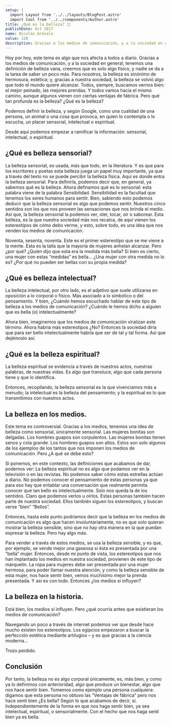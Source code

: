 ```yaml
---
setup: |
  import Layout from '../../layouts/BlogPost.astro'
  import Cool from '../../components/Author.astro'
title: ¿Qué es la belleza? 🪞
publishDate: Oct 2017
name: Nicolás Arévalo
value: 128
description: Gracias a los medios de comunicación, y a la sociedad en general, tenemos una definición de belleza vana, creemos que es solo algo físico, y nadie se da a la tarea de saber un poco más. Para nosotros, la belleza es...
---
```


Hoy por hoy, este tema es algo que nos afecta a todos a diario. Gracias a los medios de comunicación, y a la sociedad en general, tenemos una definición de belleza vana, creemos que es solo algo físico, y nadie se da a la tarea de saber un poco más. Para nosotros, la belleza es sinónimo de hermosura, estética; y, gracias a nuestra sociedad, la belleza se volvió algo que todo el mundo quiere alcanzar. Todos, siempre, buscamos vernos bien: el mejor peinado, las mejores prendas. Y todos vamos hacia el mismo camino, aunque algunos vienen con ciertas ventajas de fábrica. Pero qué tan profunda es la belleza? ¿Qué es la belleza?

Podemos definir la belleza, y según Google, como una cualidad de una persona, un animal o una cosa que provoca, en quien lo contempla o lo escucha, un placer sensorial, intelectual o espiritual.

Desde aquí podemos empezar a ramificar la información: sensorial, intelectual, o espiritual.

## ¿Qué es belleza sensorial?
La belleza sensorial, es usada, más que todo, en la literatura. Y es que para los escritores y poetas esta belleza juega un papel muy importante, ya que a través del texto no se puede percibir la belleza física. Aquí es donde entra la belleza sensorial. Para definirla, podemos decir que, en general, ya sabemos qué es la belleza. Ahora definamos qué es lo sensorial: esta palabra viene de la palabra Sensibilidad. Sensibilidad es la facultad que tenemos los seres humanos para sentir. Bien, sabiendo esto podemos deducir que la belleza sensorial es algo que podemos sentir. Nuestros cinco sentidos son los que nos proveen las sensaciones que nos brinda el medio. Así que, la belleza sensorial la podemos ver, oler, tocar, oír o saborear. Esta belleza, es la que nuestra sociedad más nos recalca, de aquí vienen los estereotipos de cómo debo verme, y esto, sobre todo, es una idea que nos venden los medios de comunicación.

Noventa, sesenta, noventa. Este es el primer estereotipo que se me viene a la mente. Esta es la talla que la mayoría de mujeres anhelan alcanzar. Pero ¿por qué? ¿Quién dijo que esta era la medida más bella? Si bien es cierto, una mujer con estas “medidas” es bella… ¿Una mujer con otra medida no lo es? ¿Por qué no pueden ser bellas con su propia medida?

## ¿Qué es belleza intelectual?
La belleza intelectual, por otro lado, es el adjetivo que suele utilizarse en oposición a lo corporal o físico. Más asociado a lo simbólico o del pensamiento. Y bien, ¿Cuándo hemos escuchado hablar de este tipo de belleza a los medios de comunicación? ¿Cuándo le hemos dicho a alguien que es bella (o) intelectualmente?

Ahora bien, imaginemos que los medios de comunicación viralizan este término. Ahora habría más estereotipos ¿No? Entonces la sociedad diría que para ser bello intelectualmente habría que ser de tal y tal forma. Así que dejémoslo así.

## ¿Qué es la belleza espiritual?
La belleza espiritual se evidencia a través de nuestros actos, nuestras palabras, de nuestras vidas. Es algo que transluce, algo que cada persona tiene y que lo identifica.

Entonces, recopilando, la belleza sensorial es la que vivenciamos más a menudo; la intelectual es la belleza del pensamiento; y la espiritual es lo que transmitimos con nuestros actos.

## La belleza en los medios.
Este tema es controversial. Gracias a los medios, tenemos una idea de belleza como sensorial, únicamente sensorial. Las mujeres bonitas son delgadas. Los hombres guapos son corpulentos. Las mujeres bonitas tienen senos y cola grande. Los hombres guapos son altos. Estos son solo algunos de los ejemplos de los tantos que nos imponen los medios de comunicación. Pero ¿A qué se debe esto?

Si ponemos, en este contexto, las definiciones que acabamos de dar, podemos ver: La belleza espiritual no es algo que podamos ver en la televisión o en las revistas. No podemos saber cómo estas estrellas actúan a diario. No podemos conocer el pensamiento de estas personas ya que para eso hay que entablar una conversación que realmente permita conocer qué tan bello es intelectualmente. Solo nos queda la de los sentidos. Claro que podemos verlos u oírlos. Estas personas también hacen parte de nuestra sociedad. Ellos también siguen los estereotipos, y buscan verse “bien” “Bellos”.

Entonces, hasta este punto podríamos decir que la belleza en los medios de comunicación es algo que hacen involuntariamente, no es que solo quieran mostrar la belleza sensible, sino que no hay otra manera en la que puedan expresar la belleza. Pero hay algo más.

Para vender a través de estos medios, se usa la belleza sensible, y es que, por ejemplo, se vende mejor una gaseosa si ésta es presentada por una “bella” mujer. Entonces, desde mi punto de vista, los estereotipos que nos han implantado los medios en nuestra sociedad, provienen de este tipo de márquetin. La ropa para mujeres debe ser presentada por una mujer hermosa, para poder llamar nuestra atención, y como la belleza sensible de esta mujer, nos hace sentir bien, vemos muchísimo mejor la prenda presentada. Y así es con todo. Entonces ¿los medios si influyen?

## La belleza en la historia.
Está bien, los medios sí influyen. Pero ¿qué ocurría antes que existieran los medios de comunicación?

Navegando un poco a través de internet podemos ver que desde hace mucho existen los estereotipos. Los egipcios empezaron a buscar la perfección estética mediante artilugios – y es que gracias a la ciencia moderna...

Trozo perdido.

## Conclusión
Por tanto, la belleza no es algo corporal únicamente, es, más bien, y como ya lo definimos con anterioridad, algo que produce un bienestar, algo que nos hace sentir bien. Tomemos como ejemplo una persona cualquiera: digamos que esta persona no obtuvo las “Ventajas de fábrica” pero nos hace sentí bien ¿Es bella? Según lo que acabamos de decir, sí. Independientemente de la forma en que nos haga sentir bien, ya sea intelectual, espiritual, o sensorialmente. Con el hecho que nos haga sentí bien ya es bella.

